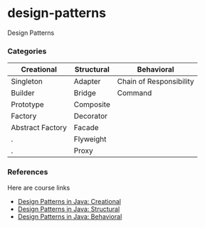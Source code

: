 # design-patterns
Design Patterns

### Categories

 Creational    |   Structural   |  Behavioral |
 ----------    | ------------   | ----------- |
 Singleton     | Adapter        | Chain of Responsibility |
 Builder       | Bridge         | Command |
 Prototype     | Composite      |
 Factory       | Decorator      |
 Abstract Factory  | Facade     |
 .       |  Flyweight |
 .       | Proxy     |

### References

Here are course links

* [Design Patterns in Java: Creational](https://www.pluralsight.com/courses/design-patterns-java-creational)
* [Design Patterns in Java: Structural](https://app.pluralsight.com/library/courses/design-patterns-java-structural)
* [Design Patterns in Java: Behavioral](https://app.pluralsight.com/library/courses/design-patterns-java-behavioral)